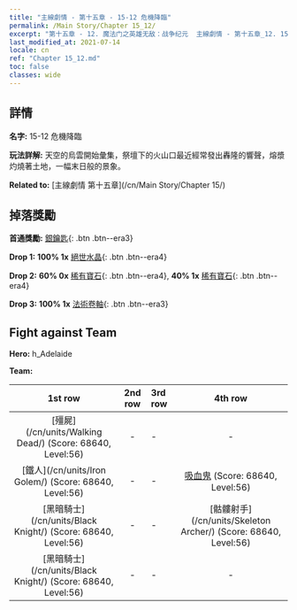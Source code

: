 ```yaml
---
title: "主線劇情 - 第十五章 - 15-12 危機降臨"
permalink: /Main Story/Chapter 15_12/
excerpt: "第十五章 - 12. 魔法门之英雄无敌：战争纪元  主線劇情 - 第十五章_12. 15-12 危機降臨"
last_modified_at: 2021-07-14
locale: cn
ref: "Chapter 15_12.md"
toc: false
classes: wide
---
```


## 詳情

 **名字:** 15-12 危機降臨

 **玩法詳解:** 天空的烏雲開始彙集，祭壇下的火山口最近經常發出轟隆的響聲，熔漿灼燒著土地，一幅末日般的景象。

 **Related to:** [主線劇情 第十五章](/cn/Main Story/Chapter 15/)

## 掉落獎勵

 **首通獎勵:** [銀鑰匙](/cn/Items/con_693/){: .btn .btn--era3}

 **Drop 1:** **100% 1x** [絕世水晶](/cn/Items/mat_52/){: .btn .btn--era4}

 **Drop 2:** **60% 0x** [稀有寶石](/cn/Items/mat_44/){: .btn .btn--era4}, **40% 1x** [稀有寶石](/cn/Items/mat_44/){: .btn .btn--era4}

 **Drop 3:** **100% 1x** [法術卷軸](/cn/Items/con_694/){: .btn .btn--era3}


## Fight against Team
 **Hero:** h_Adelaide

 **Team:**


  | 1st row | 2nd row | 3rd row | 4th row |
  |:----:|:----:|:----|:----:|
  | [殭屍](/cn/units/Walking Dead/) (Score: 68640, Level:56)  | - | - | - |
  | [鐵人](/cn/units/Iron Golem/) (Score: 68640, Level:56)  | - | - | [吸血鬼](/cn/units/Vampire/) (Score: 68640, Level:56)  |
  | [黑暗騎士](/cn/units/Black Knight/) (Score: 68640, Level:56)  | - | - | [骷髏射手](/cn/units/Skeleton Archer/) (Score: 68640, Level:56)  |
  | [黑暗騎士](/cn/units/Black Knight/) (Score: 68640, Level:56)  | - | - | - |


